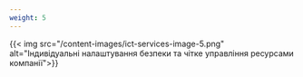 ```yaml
---
weight: 5
---
```

{{< img src="/content-images/ict-services-image-5.png" alt="Індивідуальні налаштування безпеки та чітке управління ресурсами компанії">}}